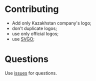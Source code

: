 # Contributing

- Add only Kazakhstan company's logo;
- don't duplicate logos;
- use only official logos;
- use [SVGO](https://github.com/svg/svgo);

# Questions

Use [issues](https://github.com/frontendkz/svg-logos/issues) for questions.
